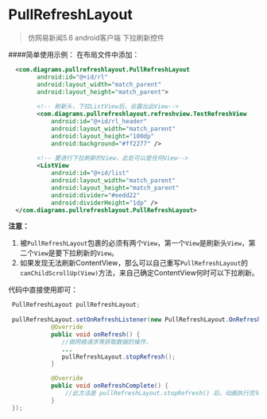# PullRefreshLayout
>仿网易新闻5.6 android客户端 下拉刷新控件

####简单使用示例：
在布局文件中添加：
```xml
  <com.diagrams.pullrefreshlayout.PullRefreshLayout
        android:id="@+id/rl"
        android:layout_width="match_parent"
        android:layout_height="match_parent">
        
        <!-- 刷新头，下拉ListView后，会露出此View-->
        <com.diagrams.pullrefreshlayout.refreshview.TestRefreshView
            android:id="@+id/rl_header"
            android:layout_width="match_parent"
            android:layout_height="100dp"
            android:background="#ff2277" />
        
        <!-- 要进行下拉刷新的View，此处可以是任何View-->
        <ListView
            android:id="@+id/list"
            android:layout_width="match_parent"
            android:layout_height="match_parent"
            android:divider="#eedd22"
            android:dividerHeight="1dp" />
  </com.diagrams.pullrefreshlayout.PullRefreshLayout>
```
<B>注意：</B>
1. 被`PullRefreshLayout`包裹的必须有两个`View`，第一个`View`是刷新头`View`，第二个`View`是要下拉刷新的`View`。
2. 如果发现无法刷新ContentView，那么可以自己重写`PullRefreshLayout`的`canChildScrollUp(View)`方法，来自己确定ContentView何时可以下拉刷新。

代码中直接使用即可：
```java
 PullRefreshLayout pullRefreshLayout;
 
 pullRefreshLayout.setOnRefreshListener(new PullRefreshLayout.OnRefreshListener() {
            @Override
            public void onRefresh() {
               //做网络请求等获取数据的操作，
               ...
               pullRefreshLayout.stopRefresh();
            }

            @Override
            public void onRefreshComplete() {
                //此方法是 pullRefreshLayout.stopRefresh() 后，动画执行完毕后回调的，如果想要更流畅，可以在这里更新数据到View
            }
 });
```
